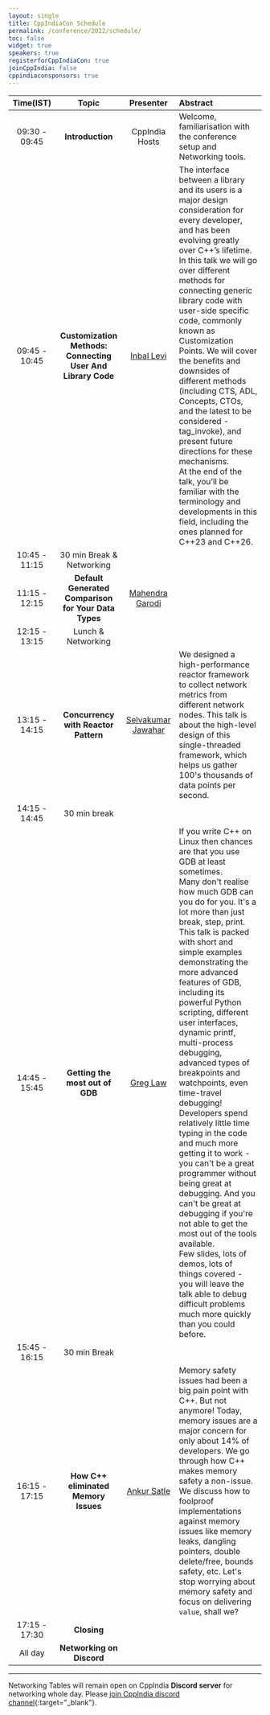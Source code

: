 ```yaml
---
layout: single
title: CppIndiaCon Schedule
permalink: /conference/2022/schedule/
toc: false
widget: true
speakers: true
registerforCppIndiaCon: true
joinCppIndia: false
cppindiaconsponsors: true
---
```

<!-- TODO: Change the time slots without 15 min breaks. If agreed add a seperate line for break -->

| Time(IST)     |  Topic        | Presenter | Abstract |
| :-------------: | :-----------:   |:----:|:----|
| 09:30 - 09:45 |  **Introduction** | CppIndia Hosts | Welcome, familiarisation with the conference setup and Networking tools.
| 09:45 - 10:45 |  **Customization Methods: Connecting User And Library Code** | [Inbal Levi](/conference/2022/speakers/inbal/) | The interface between a library and its users is a major design consideration for every developer, and has been evolving greatly over C++’s lifetime. In this talk we will go over different methods for connecting generic library code with user-side specific code, commonly known as Customization Points. We will cover the benefits and downsides of different methods (including CTS, ADL, Concepts, CTOs, and the latest to be considered - tag_invoke), and present future directions for these mechanisms.<br>At the end of the talk, you’ll be familiar with the terminology and developments in this field, including the ones planned for C++23 and C++26. |
| 10:45 - 11:15 |  30 min Break & Networking |  | 
| 11:15 - 12:15 |  **Default Generated Comparison for Your Data Types** | [Mahendra Garodi](/conference/2022/speakers/mahendra/) |  |
| 12:15 - 13:15 |  Lunch & Networking |  | 
| 13:15 - 14:15 |  **Concurrency with Reactor Pattern** | [Selvakumar Jawahar](/conference/2022/speakers/selvakumar/) | We designed a high-performance reactor framework to collect network metrics from different network nodes. This talk is about the high-level design of this single-threaded framework, which helps us gather 100's thousands of data points per second. |
| 14:15 - 14:45 |  30 min break | | 
| 14:45 - 15:45 |  **Getting the most out of GDB** | [Greg Law](/conference/2022/speakers/greg/) | If you write C++ on Linux then chances are that you use GDB at least sometimes.<br>Many don't realise how much GDB can you do for you. It's a lot more than just break, step, print. This talk is packed with short and simple examples demonstrating the more advanced features of GDB, including its powerful Python scripting, different user interfaces, dynamic printf, multi-process debugging, advanced types of breakpoints and watchpoints, even time-travel debugging!<br>Developers spend relatively little time typing in the code and much more getting it to work - you can't be a great programmer without being great at debugging. And you can't be great at debugging if you're not able to get the most out of the tools available.<br>Few slides, lots of demos, lots of things covered - you will leave the talk able to debug difficult problems much more quickly than you could before. |
| 15:45 - 16:15 |  30 min Break |  | 
| 16:15 - 17:15 |  **How C++ eliminated Memory Issues** | [Ankur Satle](/conference/2022/speakers/ankur/) | Memory safety issues had been a big pain point with C++. But not anymore! Today, memory issues are a major concern for only about 14% of developers. We go through how C++ makes memory safety a non-issue. We discuss how to foolproof implementations against memory issues like memory leaks, dangling pointers, double delete/free, bounds safety, etc. Let's stop worrying about memory safety and focus on delivering `value`, shall we? |
| 17:15 - 17:30 |  **Closing** | | 
| All day |  **Networking on Discord** | |

---

Networking Tables will remain open on CppIndia **Discord server** for networking whole day. Please [join CppIndia discord channel](https://discord.gg/Wz42tX5){:target="_blank"}.

